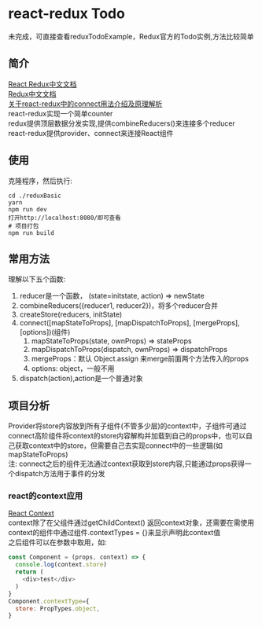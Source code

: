 # react-redux Todo
未完成，可直接查看reduxTodoExample，Redux官方的Todo实例,方法比较简单  
## 简介
[React Redux中文文档](http://cn.redux.js.org/docs/react-redux/index.html)  
[Redux中文文档](http://cn.redux.js.org/index.html)  
[关于react-redux中的connect用法介绍及原理解析](http://www.jianshu.com/p/9873d4ccb891)  
react-redux实现一个简单counter  
redux提供顶层数据分发实现,提供combineReducers()来连接多个reducer  
react-redux提供provider、connect来连接React组件  

## 使用
克隆程序，然后执行:  
```
cd ./reduxBasic 
yarn
npm run dev
打开http://localhost:8080/即可查看
# 项目打包
npm run build
```

## 常用方法
理解以下五个函数:
1. reducer是一个函数， (state=initstate, action) => newState
2. combineReducers({reducer1, reducer2})，将多个reducer合并
3. createStore(reducers, initState)
4. connect([mapStateToProps], [mapDispatchToProps], [mergeProps],[options])(组件)
    1. mapStateToProps(state, ownProps) => stateProps
    2. mapDispatchToProps(dispatch, ownProps) => dispatchProps
    3. mergeProps：默认 Object.assign 来merge前面两个方法传入的props
    4. options: object，一般不用
5. dispatch(action),action是一个普通对象


## 项目分析
Provider将store内容放到所有子组件(不管多少层)的context中，子组件可通过connect高阶组件将context的store内容解构并加载到自己的props中，也可以自己获取context中的store，但需要自己去实现connect中的一些逻辑(如mapStateToProps)  
注: connect之后的组件无法通过context获取到store内容,只能通过props获得一个dispatch方法用于事件的分发  
### react的context应用
[React Context](https://reactjs.org/docs/context.html)  
context除了在父组件通过getChildContext() 返回context对象，还需要在需使用context的组件中通过组件.contextTypes = {}来显示声明此context值  
之后组件可以在参数中取用，如:  
```javascript
const Component = (props, context) => {
  console.log(context.store)
  return (
    <div>test</div>
  )
}
Component.contextType={
  store: PropTypes.object,
}
```
